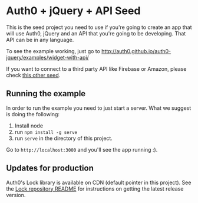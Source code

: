 # Auth0 + jQuery + API Seed

This is the seed project you need to use if you're going to create an app that will use Auth0, jQuery and an API that you're going to be developing. That API can be in any language.

To see the example working, just go to http://auth0.github.io/auth0-jquery/examples/widget-with-api/

If you want to connect to a third party API like Firebase or Amazon, please check [this other seed](https://github.com/auth0/auth0-jquery/tree/gh-pages/examples/widget-with-thirdparty-api).

## Running the example

In order to run the example you need to just start a server. What we suggest is doing the following:

1. Install node
2. run `npm install -g serve`
3. run `serve` in the directory of this project.

Go to `http://localhost:3000` and you'll see the app running :).

## Updates for production

Auth0's Lock library is available on CDN (default pointer in this project). See the [Lock repository README](https://github.com/auth0/lock#install) for instructions on getting the latest release version.
